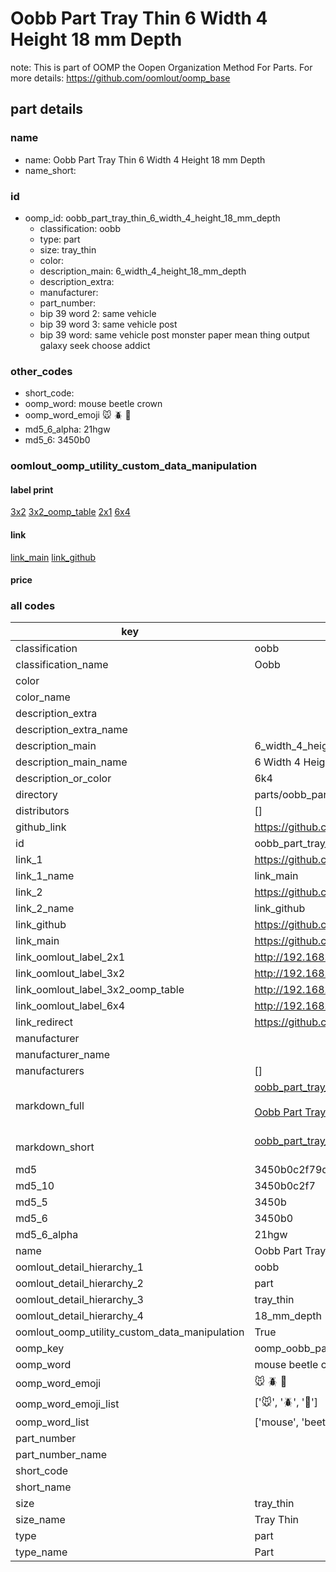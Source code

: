 # Oobb Part Tray Thin 6 Width 4 Height 18 mm Depth  

note: This is part of OOMP the Oopen Organization Method For Parts. For more details: https://github.com/oomlout/oomp_base

##  part details
  







### name
* name: Oobb Part Tray Thin 6 Width 4 Height 18 mm Depth
* name_short: 
### id
* oomp_id: oobb_part_tray_thin_6_width_4_height_18_mm_depth
  * classification: oobb
  * type: part
  * size: tray_thin
  * color: 
  * description_main: 6_width_4_height_18_mm_depth
  * description_extra: 
  * manufacturer: 
  * part_number: 
  * bip 39 word 2: same vehicle
  * bip 39 word 3: same vehicle post
  * bip 39 word: same vehicle post monster paper mean thing output galaxy seek choose addict

### other_codes
* short_code: 
* oomp_word: mouse beetle crown
* oomp_word_emoji :mouse: :beetle: :crown:
* md5_6_alpha: 21hgw
* md5_6: 3450b0






### oomlout_oomp_utility_custom_data_manipulation
#### label print
[3x2](http://192.168.1.245:1112/?label=oomp%2021hgw)
[3x2_oomp_table](http://192.168.1.108:1112/?label=oomp%2021hgw)
[2x1](http://192.168.1.242:1112/?label=oomp%2021hgw)
[6x4](http://192.168.1.55:1112/?label=oomp%2021hgw)    

#### link

[link_main](https://github.com/oomlout/oomlout_oomp_version_1_messy/tree/main/parts/oobb_part_tray_thin_6_width_4_height_18_mm_depth) [link_github](https://github.com/oomlout/oomlout_oomp_version_1_messy/tree/main/parts/oobb_part_tray_thin_6_width_4_height_18_mm_depth)                             

#### price







### all codes 
| key | value |  
| --- | --- |  
| classification | oobb |  
| classification_name | Oobb |  
| color |  |  
| color_name |  |  
| description_extra |  |  
| description_extra_name |  |  
| description_main | 6_width_4_height_18_mm_depth |  
| description_main_name | 6 Width 4 Height 18 mm Depth |  
| description_or_color | 6k4 |  
| directory | parts/oobb_part_tray_thin_6_width_4_height_18_mm_depth |  
| distributors | [] |  
| github_link | https://github.com/oomlout/oomlout_oomp_part_src/tree/main/parts/oobb_part_tray_thin_6_width_4_height_18_mm_depth |  
| id | oobb_part_tray_thin_6_width_4_height_18_mm_depth |  
| link_1 | https://github.com/oomlout/oomlout_oomp_version_1_messy/tree/main/parts/oobb_part_tray_thin_6_width_4_height_18_mm_depth |  
| link_1_name | link_main |  
| link_2 | https://github.com/oomlout/oomlout_oomp_version_1_messy/tree/main/parts/oobb_part_tray_thin_6_width_4_height_18_mm_depth |  
| link_2_name | link_github |  
| link_github | https://github.com/oomlout/oomlout_oomp_version_1_messy/tree/main/parts/oobb_part_tray_thin_6_width_4_height_18_mm_depth |  
| link_main | https://github.com/oomlout/oomlout_oomp_version_1_messy/tree/main/parts/oobb_part_tray_thin_6_width_4_height_18_mm_depth |  
| link_oomlout_label_2x1 | http://192.168.1.242:1112/?label=oomp%2021hgw |  
| link_oomlout_label_3x2 | http://192.168.1.245:1112/?label=oomp%2021hgw |  
| link_oomlout_label_3x2_oomp_table | http://192.168.1.108:1112/?label=oomp%2021hgw |  
| link_oomlout_label_6x4 | http://192.168.1.55:1112/?label=oomp%2021hgw |  
| link_redirect | https://github.com/oomlout/oomlout_oomp_version_1_messy/tree/main/parts/oobb_part_tray_thin_6_width_4_height_18_mm_depth |  
| manufacturer |  |  
| manufacturer_name |  |  
| manufacturers | [] |  
| markdown_full | [oobb_part_tray_thin_6_width_4_height_18_mm_depth](none)<br>[](none)<br>[Oobb Part Tray Thin 6 Width 4 Height 18 Mm Depth](none)<br><br> |  
| markdown_short | [oobb_part_tray_thin_6_width_4_height_18_mm_depth](none)<br><br> |  
| md5 | 3450b0c2f79d7c16274ff8f5517c7df7 |  
| md5_10 | 3450b0c2f7 |  
| md5_5 | 3450b |  
| md5_6 | 3450b0 |  
| md5_6_alpha | 21hgw |  
| name | Oobb Part Tray Thin 6 Width 4 Height 18 mm Depth |  
| oomlout_detail_hierarchy_1 | oobb |  
| oomlout_detail_hierarchy_2 | part |  
| oomlout_detail_hierarchy_3 | tray_thin |  
| oomlout_detail_hierarchy_4 | 18_mm_depth |  
| oomlout_oomp_utility_custom_data_manipulation | True |  
| oomp_key | oomp_oobb_part_tray_thin_6_width_4_height_18_mm_depth |  
| oomp_word | mouse beetle crown |  
| oomp_word_emoji | :mouse: :beetle: :crown: |  
| oomp_word_emoji_list | [':mouse:', ':beetle:', ':crown:'] |  
| oomp_word_list | ['mouse', 'beetle', 'crown'] |  
| part_number |  |  
| part_number_name |  |  
| short_code |  |  
| short_name |  |  
| size | tray_thin |  
| size_name | Tray Thin |  
| type | part |  
| type_name | Part |  
